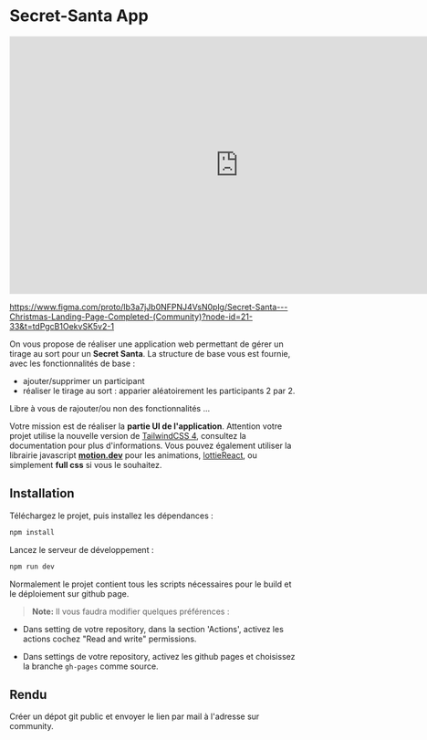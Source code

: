# Secret-Santa App


<iframe style="border: 1px solid rgba(0, 0, 0, 0.1);" width="800" height="450" src="https://embed.figma.com/design/lb3a7jJb0NFPNJ4VsN0plg/Secret-Santa---Christmas-Landing-Page-Completed-(Community)?node-id=21-33&embed-host=share" allowfullscreen></iframe>

https://www.figma.com/proto/lb3a7jJb0NFPNJ4VsN0plg/Secret-Santa---Christmas-Landing-Page-Completed-(Community)?node-id=21-33&t=tdPgcB1OekvSK5v2-1

On vous propose de réaliser une application web permettant de gérer un tirage au sort pour un **Secret Santa**. La structure de base vous est fournie, avec les fonctionnalités de base :

- ajouter/supprimer un participant
- réaliser le tirage au sort : apparier aléatoirement les participants 2 par 2.

Libre à vous de rajouter/ou non des fonctionnalités ...

Votre mission est de réaliser la **partie UI de l'application**.
Attention votre projet utilise la nouvelle version de [TailwindCSS 4](https://tailwindcss.com/docs/v4-beta), consultez la documentation pour plus d'informations.
Vous pouvez également utiliser la librairie javascript [**motion.dev**](https://motion.dev) pour les animations, [lottieReact](https://lottiereact.com/components/Lottie#getting-started), ou simplement **full css** si vous le souhaitez.

## Installation

Téléchargez le projet, puis installez les dépendances :

```bash
npm install
```

Lancez le serveur de développement :

```bash
npm run dev
```

Normalement le projet contient tous les scripts nécessaires pour le build et le déploiement sur github page.

> **Note:** Il vous faudra modifier quelques préférences :

- Dans setting de votre repository, dans la section 'Actions', activez les actions cochez "Read and write" permissions.

- Dans settings de votre repository, activez les github pages et choisissez la branche `gh-pages` comme source.

## Rendu

Créer un dépot git public et envoyer le lien par mail à l'adresse sur community.
